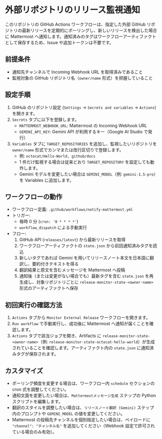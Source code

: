 # 外部リポジトリのリリース監視通知

このリポジトリの GitHub Actions ワークフローは、指定した外部 GitHub リポジトリの最新リリースを定期的にポーリングし、新しいリリースを検出した場合に Mattermost へ通知します。通知済みのタグはワークフローアーティファクトとして保存するため、Issue や追加トークンは不要です。

## 前提条件

- 通知先チャンネルで Incoming Webhook URL を取得済みであること
- 監視対象の GitHub リポジトリ名（`owner/name` 形式）を把握していること

## 設定手順

1. GitHub のリポジトリ設定 (`Settings` → `Secrets and variables` → `Actions`) を開きます。
2. `Secrets` タブに以下を登録します。
   - `MATTERMOST_WEBHOOK_URL`: Mattermost の Incoming Webhook URL
   - `GEMINI_API_KEY`: Gemini API が利用するキー（Google AI Studio で発行）
3. `Variables` タブに `TARGET_REPOSITORIES` を追加し、監視したいリポジトリを `owner/name` 形式でカンマまたは改行区切りで登録します。
   - 例: `octocat/Hello-World, github/docs`
   - 1 件だけ監視する場合は従来どおり `TARGET_REPOSITORY` を設定しても動作します。
   - Gemini モデルを変更したい場合は `GEMINI_MODEL`（例: `gemini-1.5-pro`）を Variables に追加します。

## ワークフローの動作

- ワークフロー定義: `.github/workflows/notify-mattermost.yml`
- トリガー:
  - 毎時 0 分 (`cron: '0 * * * *'`)
  - `workflow_dispatch` による手動実行
- フロー:
  1. GitHub API (`releases/latest`) から最新リリースを取得
  2. ワークフローアーティファクトの `state.json` から前回通知済みタグを読込
  3. 新しいタグであれば Gemini を用いてリリースノート本文を日本語に翻訳し、要約付きテキストを得る
  4. 翻訳結果と原文を含むメッセージを Mattermost へ投稿
  5. 通知後（または変更がない場合でも）最新タグを含む `state.json` を再生成し、対象リポジトリごとに `release-monitor-state-<owner-name>` 形式のアーティファクトへ保存

## 初回実行の確認方法

1. `Actions` タブから `Monitor External Release` ワークフローを開きます。
2. `Run workflow` で手動実行し、成功後に Mattermost へ通知が届くことを確認します。
3. `Actions` タブで該当ジョブを開き、Artifacts に `release-monitor-state-<owner-name>`（例: `release-monitor-state-octocat-hello-world`）が生成されていることを確認します。アーティファクト内の `state.json` に通知済みタグが保存されます。

## カスタマイズ

- ポーリング頻度を変更する場合は、ワークフロー内 `schedule` セクションの cron 式を調整してください。
- 通知文面を変更したい場合は、`Mattermostメッセージ生成` ステップの Python スクリプトを編集します。
- 翻訳のスタイルを調整したい場合は、`リリースノート翻訳 (Gemini)` ステップ内のプロンプトや `GEMINI_MODEL` の値を変更してください。
- Mattermost の投稿先チャンネルを個別指定したい場合は、ペイロードに `"channel": "チャンネル名"` を追加してください（Webhook 設定で許可されている場合のみ有効）。
